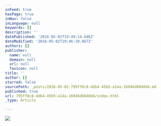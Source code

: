 ```yaml
---
inFeed: true
hasPage: true
inNav: false
inLanguage: null
keywords: []
description: ''
datePublished: '2016-05-02T19:49:14.646Z'
dateModified: '2016-05-02T19:46:10.867Z'
authors: []
publisher:
  name: null
  domain: null
  url: null
  favicon: null
title: ''
author: []
starred: false
sourcePath: _posts/2016-05-02-795ff8c8-4db4-45b5-a14a-16946d8848d4.md
published: true
url: 795ff8c8-4db4-45b5-a14a-16946d8848d4/index.html
_type: Article

---
```

![](https://the-grid-user-content.s3-us-west-2.amazonaws.com/1435d2e1-349a-4d99-ab31-0d6d8c36f4c9.jpg)